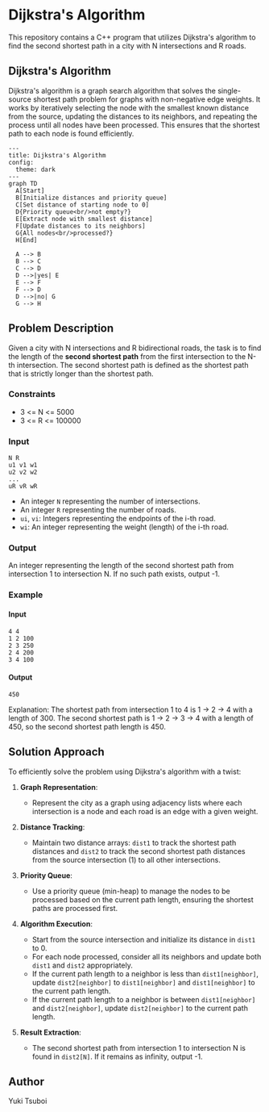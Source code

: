 # Dijkstra's Algorithm
This repository contains a C++ program that utilizes Dijkstra's algorithm to find the second shortest path in a city with N intersections and R roads.


## Dijkstra's Algorithm
Dijkstra's algorithm is a graph search algorithm that solves the single-source shortest path problem for graphs with non-negative edge weights. It works by iteratively selecting the node with the smallest known distance from the source, updating the distances to its neighbors, and repeating the process until all nodes have been processed. This ensures that the shortest path to each node is found efficiently.
```mermaid
---
title: Dijkstra's Algorithm
config:
  theme: dark
---
graph TD
  A[Start]
  B[Initialize distances and priority queue]
  C[Set distance of starting node to 0]
  D{Priority queue<br/>not empty?}
  E[Extract node with smallest distance]
  F[Update distances to its neighbors]
  G{All nodes<br/>processed?}
  H[End]

  A --> B
  B --> C
  C --> D
  D -->|yes| E
  E --> F
  F --> D
  D -->|no| G
  G --> H
```

## Problem Description
Given a city with N intersections and R bidirectional roads, the task is to find the length of the **second shortest path** from the first intersection to the N-th intersection. The second shortest path is defined as the shortest path that is strictly longer than the shortest path.

### Constraints
- 3 <= N <= 5000
- 3 <= R <= 100000

### Input
```
N R
u1 v1 w1
u2 v2 w2
...
uR vR wR
```
- An integer `N` representing the number of intersections.
- An integer `R` representing the number of roads.
- `ui`, `vi`: Integers representing the endpoints of the i-th road.
- `wi`: An integer representing the weight (length) of the i-th road.

### Output
An integer representing the length of the second shortest path from intersection 1 to intersection N. If no such path exists, output -1.

### Example
#### Input
```
4 4
1 2 100
2 3 250
2 4 200
3 4 100
```

#### Output
```
450
```
Explanation: The shortest path from intersection 1 to 4 is 1 -> 2 -> 4 with a length of 300. The second shortest path is 1 -> 2 -> 3 -> 4 with a length of 450, so the second shortest path length is 450.


## Solution Approach
To efficiently solve the problem using Dijkstra's algorithm with a twist:

1. **Graph Representation**:
   - Represent the city as a graph using adjacency lists where each intersection is a node and each road is an edge with a given weight.

2. **Distance Tracking**:
   - Maintain two distance arrays: `dist1` to track the shortest path distances and `dist2` to track the second shortest path distances from the source intersection (1) to all other intersections.

3. **Priority Queue**:
   - Use a priority queue (min-heap) to manage the nodes to be processed based on the current path length, ensuring the shortest paths are processed first.

4. **Algorithm Execution**:
   - Start from the source intersection and initialize its distance in `dist1` to 0.
   - For each node processed, consider all its neighbors and update both `dist1` and `dist2` appropriately.
   - If the current path length to a neighbor is less than `dist1[neighbor]`, update `dist2[neighbor]` to `dist1[neighbor]` and `dist1[neighbor]` to the current path length.
   - If the current path length to a neighbor is between `dist1[neighbor]` and `dist2[neighbor]`, update `dist2[neighbor]` to the current path length.

5. **Result Extraction**:
   - The second shortest path from intersection 1 to intersection N is found in `dist2[N]`. If it remains as infinity, output -1.


## Author
Yuki Tsuboi
